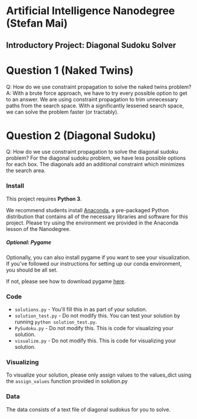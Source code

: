 # Artificial Intelligence Nanodegree (Stefan Mai)
## Introductory Project: Diagonal Sudoku Solver

# Question 1 (Naked Twins)
Q: How do we use constraint propagation to solve the naked twins problem?
A: With a brute force approach, we have to try every possible option to get to an answer. We are using constraint propagation to trim unnecessary paths from the search space. With a significantly lessened search space, we can solve the problem faster (or tractably).

# Question 2 (Diagonal Sudoku)
Q: How do we use constraint propagation to solve the diagonal sudoku problem?
For the diagonal sudoku problem, we have less possible options for each box. The diagonals add an additional constraint which minimizes the search area.

### Install

This project requires **Python 3**.

We recommend students install [Anaconda](https://www.continuum.io/downloads), a pre-packaged Python distribution that contains all of the necessary libraries and software for this project. 
Please try using the environment we provided in the Anaconda lesson of the Nanodegree.

##### Optional: Pygame

Optionally, you can also install pygame if you want to see your visualization. If you've followed our instructions for setting up our conda environment, you should be all set.

If not, please see how to download pygame [here](http://www.pygame.org/download.shtml).

### Code

* `solutions.py` - You'll fill this in as part of your solution.
* `solution_test.py` - Do not modify this. You can test your solution by running `python solution_test.py`.
* `PySudoku.py` - Do not modify this. This is code for visualizing your solution.
* `visualize.py` - Do not modify this. This is code for visualizing your solution.

### Visualizing

To visualize your solution, please only assign values to the values_dict using the ```assign_values``` function provided in solution.py

### Data

The data consists of a text file of diagonal sudokus for you to solve.
